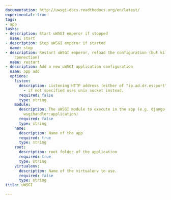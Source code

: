 ```yaml
---
documentation: http://uwsgi-docs.readthedocs.org/en/latest/
experimental: true
tags:
- app
tasks:
- description: Start uWSGI emperor if stopped
  name: start
- description: Stop uWSGI emperor if started
  name: stop
- description: Restart uWSGI emperor, reload the configuration (but kills existing
    connection)
  name: restart
- description: Add a new uWSGI application configuration
  name: app add
  options:
    listen:
      description: Listening HTTP address (either of "ip.ad.dr.es:port", or "port")
        - if not specified uses unix socket instead.
      required: false
      type: string
    module:
      description: The uWSGI module to execute in the app (e.g. django.core.handlers.wsgi:WSGIHandler(),
        wsgihandler:application)
      required: false
      type: string
    name:
      description: Name of the app
      required: true
      type: string
    root:
      description: root folder of the application
      required: true
      type: string
    virtualenv:
      description: Name of the virtualenv to use.
      required: false
      type: string
title: uWSGI

---
```

